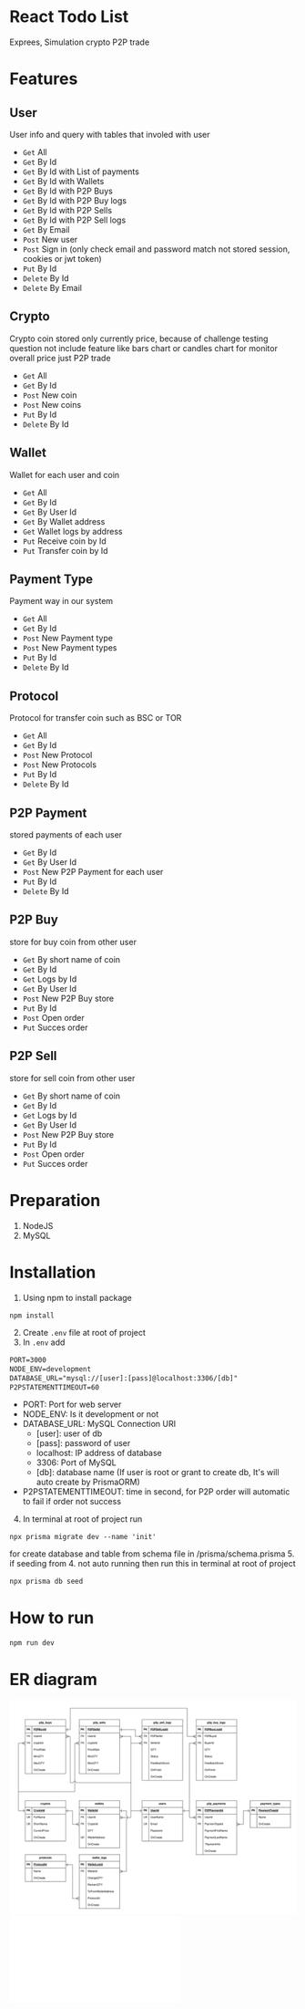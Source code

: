 # React Todo List

Exprees, Simulation crypto P2P trade

# Features
  
## User
User info and query with tables that involed with user
* `Get` All
* `Get` By Id
* `Get` By Id with List of payments
* `Get` By Id with Wallets
* `Get` By Id with P2P Buys
* `Get` By Id with P2P Buy logs
* `Get` By Id with P2P Sells
* `Get` By Id with P2P Sell logs
* `Get` By Email
* `Post` New user
* `Post` Sign in (only check email and password match not stored session, cookies or jwt token)
* `Put` By Id
* `Delete` By Id
* `Delete` By Email
  
## Crypto
Crypto coin stored only currently price, because of challenge testing question not include feature like bars chart or candles chart for monitor overall price just P2P trade
* `Get` All
* `Get` By Id
* `Post` New coin
* `Post` New coins
* `Put` By Id
* `Delete` By Id
  
## Wallet
Wallet for each user and coin
* `Get` All
* `Get` By Id
* `Get` By User Id
* `Get` By Wallet address
* `Get` Wallet logs by address
* `Put` Receive coin by Id
* `Put` Transfer coin by Id
  
## Payment Type
Payment way in our system
* `Get` All
* `Get` By Id
* `Post` New Payment type
* `Post` New Payment types
* `Put` By Id
* `Delete` By Id

## Protocol
Protocol for transfer coin such as BSC or TOR
* `Get` All
* `Get` By Id
* `Post` New Protocol
* `Post` New Protocols
* `Put` By Id
* `Delete` By Id
  
## P2P Payment
stored payments of each user
* `Get` By Id
* `Get` By User Id
* `Post` New P2P Payment for each user
* `Put` By Id
* `Delete` By Id
  
## P2P Buy
store for buy coin from other user
* `Get` By short name of coin
* `Get` By Id
* `Get` Logs by Id
* `Get` By User Id
* `Post` New P2P Buy store
* `Put` By Id
* `Post` Open order
* `Put` Succes order

## P2P Sell
store for sell coin from other user
* `Get` By short name of coin
* `Get` By Id
* `Get` Logs by Id
* `Get` By User Id
* `Post` New P2P Buy store
* `Put` By Id
* `Post` Open order
* `Put` Succes order

# Preparation
1. NodeJS
2. MySQL

# Installation
1. Using npm to install package
```bash
npm install
```
2. Create `.env` file at root of project
3. In `.env` add
```
PORT=3000
NODE_ENV=development
DATABASE_URL="mysql://[user]:[pass]@localhost:3306/[db]"
P2PSTATEMENTTIMEOUT=60
```
- PORT: Port for web server
- NODE_ENV: Is it development or not
- DATABASE_URL: MySQL Connection URI
	* [user]: user of db
	* [pass]: password of user
	* localhost: IP address of database
	* 3306: Port of MySQL
	* [db]: database name (If user is root or grant to create db, It's will auto create by PrismaORM)
- P2PSTATEMENTTIMEOUT: time in second, for P2P order will automatic to fail if order not success
4. In terminal at root of project run
```
npx prisma migrate dev --name 'init'
```
for create database and table from schema file in /prisma/schema.prisma
5. if seeding from 4. not auto running then run this in  terminal at root of project
```
npx prisma db seed
```

# How to run
```
npm run dev
```

# ER diagram
![er_diagram](https://github.com/MeRrai333/express_be_p2p_crypto_simulation_api/blob/main/Diagram/ER_diagram.svg?raw=true)
![More detail](./Diagram/README.md)
